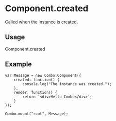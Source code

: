 # Component.created

 Called when the instance is created.

## Usage

Component.created

## Example

	var Message = new Combo.Component({
		created: function() {
			console.log("The instance was created.");
		},
		render: function() {
			return `<div>Hello Combo</div>`;
		}
	});

	Combo.mount("root", Message);
